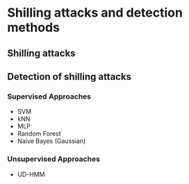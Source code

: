 # Shilling attacks and detection methods

## Shilling attacks 


## Detection of shilling attacks

### Supervised Approaches

- SVM
- kNN
- MLP
- Random Forest
- Naive Bayes (Gaussian)

### Unsupervised Approaches

- UD-HMM 
